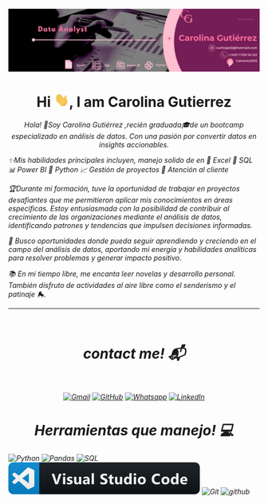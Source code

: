 ![Banner](https://github.com/Calvarez0312/Calvarez0312/blob/main/Banner.jpg)
<h1 align="center">Hi <img src="https://raw.githubusercontent.com/ABSphreak/ABSphreak/master/gifs/Hi.gif" width="30px">, I am Carolina Gutierrez </h1>

<p align="center">
  <em>
    Hola! 👋Soy Carolina Gutiérrez ,recién graduada🎓de un bootcamp especializado en análisis de datos. Con una pasión por convertir datos en insights accionables.

✨Mis habilidades principales incluyen, manejo solido de en 
🧮 Excel
💾 SQL
📊 Power BI 
🐍 Python 
📈 Gestión de proyectos 
🤝 Atención al cliente 

🏆Durante mi formación, tuve la oportunidad de trabajar en proyectos desafiantes que me permitieron aplicar mis conocimientos en áreas especificas. Estoy entusiasmada con la posibilidad de contribuir al crecimiento de las organizaciones mediante el análisis de datos, identificando patrones y tendencias que impulsen decisiones informadas.

🚀 Busco oportunidades donde pueda seguir aprendiendo y creciendo en el campo del análisis de datos, aportando mi energía y habilidades analíticas para resolver problemas y generar impacto positivo. 

📚 En mi tiempo libre, me encanta leer novelas y desarrollo personal. También disfruto de actividades al aire libre como el senderismo y el patinaje 🛼.

<hr>
<Br>
<h1 align="center">contact me! 📬</h1>
<Br>
<p align="center">
	<a href="mailto:caritoalvarez312@gmail.com"><img img src="https://img.shields.io/badge/gmail-%23EA4335.svg?style=plastic&logo=gmail&logoColor=white" alt="Gmail"/></a>
	<a href="https://github.com/Calvarez0312"><img src="https://img.shields.io/badge/github-%23181717.svg?style=plastic&logo=github&logoColor=white" alt="GitHub"/></a>
	<a href="https://wa.me/(+54)1155954322"><img src="https://img.shields.io/badge/whatsapp-%2325D366.svg?style=plastic&logo=whatsapp&logoColor=white" alt="Whatsapp"/></a>
	<a href="linkedin.com/in/carolina-gutiérrez-alvarez-45967112b/"><img src="https://img.shields.io/badge/linkedin-%230A66C2.svg?style=plastic&logo=linkedin&logoColor=white" alt="LinkedIn"/></a>


 <h1 align="center">Herramientas que manejo! 💻</h1>


![Python](https://img.shields.io/badge/Python-3776AB?style=flat-square&logo=Python&logoColor=white)
![Pandas](https://img.shields.io/badge/Pandas-91EA2C?style=flat-square&logo=Pandas&logoColor=white)
![SQL](https://img.shields.io/badge/SQL-A8B9CC?style=flat-square&logo=SQL&logoColor=white)
![Visualstudiocode](//raw.githubusercontent.com/8bithemant/8bithemant/master/svg/dev/tools/visualstudio_code.svg)
![Git](https://git-scm.com/)
![github](https://github.com/bindian0509)





